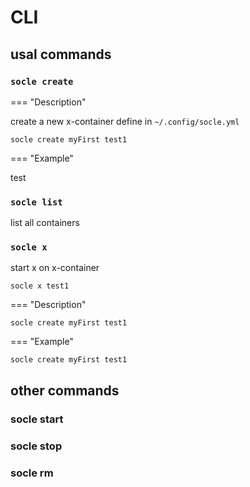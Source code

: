 # CLI

## usal commands

### `socle create`


=== "Description"

  create a new x-container define in `~/.config/socle.yml`
  ```
  socle create myFirst test1
  ```
  <script id="asciicast-333393" src="https://asciinema.org/a/333393.js" async></script>
  
=== "Example"

  test

### `socle list`
list all containers
### `socle x`
start x on x-container
```
socle x test1
```

=== "Description"
  ```
  socle create myFirst test1
  ```
=== "Example"
  ```
  socle create myFirst test1
  ```

## other commands
### socle start
### socle stop
### socle rm



